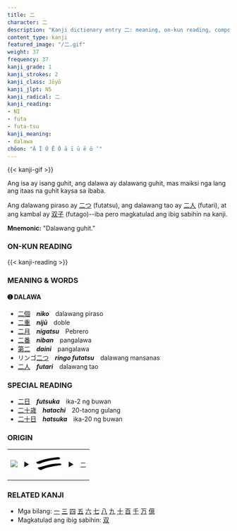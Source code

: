 ```yaml
---
title: 二
character: 二
description: "Kanji dictionary entry 二: meaning, on-kun reading, compounds, origin, related kanji"
content_type: kanji
featured_image: "/二.gif"
weight: 37
frequency: 37
kanji_grade: 1
kanji_strokes: 2
kanji_class: Jōyō
kanji_jlpt: N5
kanji_radical: 二
kanji_reading: 
- NI
- futa
- futa-tsu
kanji_meaning:
- dalawa
chōon: "Ā Ī Ū Ē Ō ā ī ū ē ō ’"
---
```

[//]: # (Don't edit the line below. Kanji animated GIF code is automatically generated.)
{{< kanji-gif >}}

[//]: # (Edit below this line.)

Ang isa ay isang guhit, ang dalawa ay dalawang guhit, mas maiksi nga lang ang itaas na guhit kaysa sa ibaba.

Ang dalawang piraso ay [二つ](../二) (futatsu), ang dalawang tao ay [二](../二)[人](../人) (futari), at ang kambal ay [双](../双)[子](../子) (futago)--iba pero magkatulad ang ibig sabihin na kanji.
 
**Mnemonic:** "Dalawang guhit."

### ON-KUN READING

[//]: # (Don't edit the line below. ON-KUN READING code is automatically generated.)
{{< kanji-reading >}}

### MEANING & WORDS

#### ➊ **DALAWA**
  - [二](../二)[個](../個)　***niko***　dalawang piraso
  - [二](../二)[重](../重)　***nijū***　doble
  - [二](../二)[月](../月)　***nigatsu***　Pebrero
  - [二](../二)[番](../番)　***niban***　pangalawa
  - [第](../第)[二](../二)　***daini***　pangalawa
  - リンゴ[二つ](../二)　***ringo futatsu***　dalawang mansanas
  - [二](../二)[人](../人)　***futari***　dalawang tao
 
### SPECIAL READING
  - [二](../二)[日](../日)　***futsuka***　ika-2 ng buwan
  - [二](../二)[十](../十)[歳](../歳)　***hatachi***　20-taong gulang
  - [二](../二)[十](../十)[日](../日)　***hatsuka***　ika-20 ng buwan

### ORIGIN

<table class="kanji-table"><tr><td>
<img src="60px-ACC-b18623.svg.png">
</td><td>▶</td><td>
<img src="60px-二-silk.svg.png">
</td><td>▶</td>
<td class="kanji-origin">二</td>
</tr></table>

### RELATED KANJI
- Mga bilang: [一](../一) [三](../三) [四](../四) [五](../五) [六](../六) [七](../七) [八](../八) [九](../九) [十](../十) [百](../百) [千](../千) [万](../万) [億](../億)
- Magkatulad ang ibig sabihin: [双](../双)

